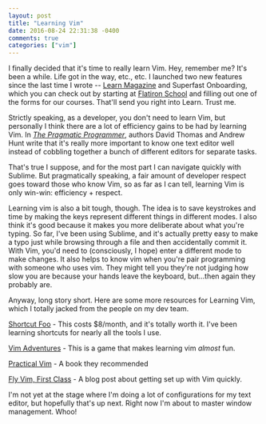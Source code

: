 ```yaml
---
layout: post
title: "Learning Vim"
date: 2016-08-24 22:31:38 -0400
comments: true
categories: ["vim"]
---
```


I finally decided that it's time to really learn Vim. Hey, remember me? It's been a while. Life got in the way, etc., etc. I launched two new features since the last time I wrote -- [Learn Magazine](http://learn.co/magazine) and Superfast Onboarding, which you can check out by starting at [Flatiron School](http://www.flatironschool.com) and filling out one of the forms for our courses. That'll send you right into Learn. Trust me.  

Strictly speaking, as a developer, you don't need to learn Vim, but personally I think there are a lot of efficiency gains to be had by learning Vim. In [*The Pragmatic Programmer*](https://www.amazon.com/Pragmatic-Programmer-Journeyman-Master/dp/020161622X), authors David Thomas and Andrew Hunt write that it's really more important to know one text editor well instead of cobbling together a bunch of different editors for separate tasks. 

That's true I suppose, and for the most part I can navigate quickly with Sublime. But pragmatically speaking, a fair amount of developer respect goes toward those who know Vim, so as far as I can tell, learning Vim is only win-win: efficiency + respect. 

Learning vim is also a bit tough, though. The idea is to save keystrokes and time by making the keys represent different things in different modes. I also think it's good because it makes you more deliberate about what you're typing. So far, I've been using Sublime, and it's actually pretty easy to make a typo just while browsing through a file and then accidentally commit it. With Vim, you'd need to (consciously, I hope) enter a different mode to make changes. It also helps to know vim when you're pair programming with someone who uses vim. They might tell you they're not judging how slow you are because your hands leave the keyboard, but...then again they probably are. 

Anyway, long story short. Here are some more resources for Learning Vim, which I totally jacked from the people on my dev team. 

[Shortcut Foo](http://www.shortcutfoo.com) - This costs $8/month, and it's totally worth it. I've been learning shortcuts for nearly all the tools I use.

[Vim Adventures](http://vim-adventures.com/) - This is a game that makes learning vim *almost* fun. 

[Practical Vim](https://www.amazon.com/Practical-Vim-Edit-Speed-Thought/dp/1680501275/ref=sr_1_1?s=books&ie=UTF8&qid=1472092946&sr=1-1&keywords=practical+vim) - A book they recommended

[Fly Vim, First Class](https://corner.squareup.com/2013/08/fly-vim-first-class.html) - A blog post about getting set up with Vim quickly.

I'm not yet at the stage where I'm doing a lot of configurations for my text editor, but hopefully that's up next. Right now I'm about to master window management. Whoo!


